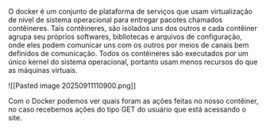 O docker é um conjunto de plataforma de serviços que usam virtualização de nível de sistema operacional para entregar pacotes chamados contêineres. Tais contêineres, são isolados uns dos outros e cada contêiner agrupa seu próprios softwares, bibliotecas e arquivos de configuração, onde eles podem comunicar uns com os outros por meios de canais bem definidos de comunicação. Todos os contêineres são executados por um único kernel do sistema operacional, portanto usam menos recursos do que as máquinas virtuais.

![[Pasted image 20250911110900.png]]

Com o Docker podemos ver quais foram as ações feitas no nosso contêiner, no caso recebemos ações do tipo GET do usuário que está acessando o site.